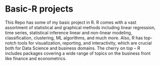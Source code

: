 # Basic-R projects 

This Repo has some of my basic project in R.
R comes with a vast assortment of statistical and graphical methods including linear regression, time series, statistical inference linear and non-linear modeling, classification, clustering, ML algorithms, and much more. Also, R has top-notch tools for visualization, reporting, and interactivity, which are crucial both for Data Science and business domains. The cherry on top – R includes packages covering a wide range of topics on the business front like finance and econometrics. 
